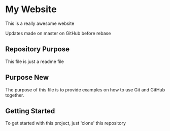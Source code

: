 # My Website

This is a really awesome website

Updates made on master on GitHub before rebase

## Repository Purpose

This file is just a readme file

## Purpose New


The purpose of this file is to provide examples on how to use Git and GitHub together.


## Getting Started

To get started with this project, just 'clone' this repository

